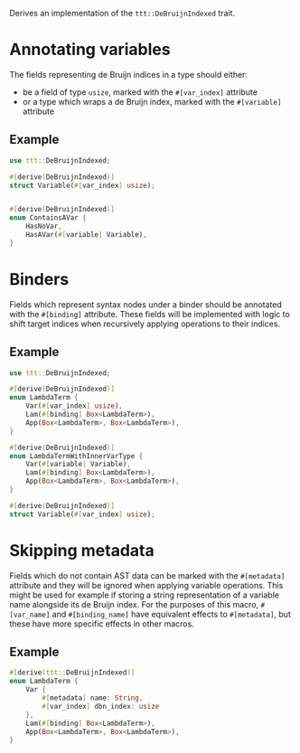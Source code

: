 Derives an implementation of the `ttt::DeBruijnIndexed` trait.

# Annotating variables

The fields representing de Bruijn indices in a type should either:
 - be a field of type `usize`, marked with the `#[var_index]` attribute
 - or a type which wraps a de Bruijn index, marked with the `#[variable]` attribute

## Example
```rust
use ttt::DeBruijnIndexed;

#[derive(DeBruijnIndexed)]
struct Variable(#[var_index] usize);


#[derive(DeBruijnIndexed)]
enum ContainsAVar {
    HasNoVar,
    HasAVar(#[variable] Variable),
}
```

# Binders

Fields which represent syntax nodes under a binder should be annotated with the `#[binding]` attribute.
These fields will be implemented with logic to shift target indices when recursively applying operations to their indices.

## Example
```rust
use ttt::DeBruijnIndexed;

#[derive(DeBruijnIndexed)]
enum LambdaTerm {
    Var(#[var_index] usize),
    Lam(#[binding] Box<LambdaTerm>),
    App(Box<LambdaTerm>, Box<LambdaTerm>),
}

#[derive(DeBruijnIndexed)]
enum LambdaTermWithInnerVarType {
    Var(#[variable] Variable),
    Lam(#[binding] Box<LambdaTerm>),
    App(Box<LambdaTerm>, Box<LambdaTerm>),
}

#[derive(DeBruijnIndexed)]
struct Variable(#[var_index] usize);
```

# Skipping metadata

Fields which do not contain AST data can be marked with the `#[metadata]` attribute and they will be ignored when applying variable operations.
This might be used for example if storing a string representation of a variable name alongside its de Bruijn index.
For the purposes of this macro, `#[var_name]` and `#[binding_name]` have equivalent effects to `#[metadata]`, but these have more specific effects in other macros.

## Example
```rust
#[derive(ttt::DeBruijnIndexed)]
enum LambdaTerm {
    Var {
        #[metadata] name: String,
        #[var_index] dbn_index: usize
    },
    Lam(#[binding] Box<LambdaTerm>),
    App(Box<LambdaTerm>, Box<LambdaTerm>),
}

```